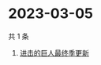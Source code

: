 # 2023-03-05

共 1 条

<!-- BEGIN -->
<!-- 最后更新时间 Sun Mar 05 2023 02:06:37 GMT+0800 (China Standard Time) -->

1. [进击的巨人最终季更新](https://www.zhihu.com/search?q=进击的巨人最终季更新)

<!-- END -->
